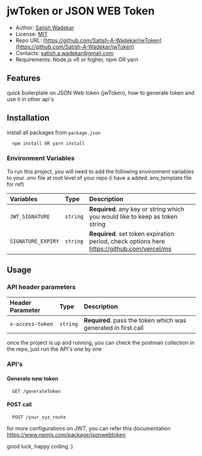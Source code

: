 # jwToken or JSON WEB Token

- Author: [Satish Wadekar](https://www.linkedin.com/in/satish-4b565056/)
- License: [MIT](https://github.com/Satish-A-Wadekar/jwToken/blob/main/LICENSE "MIT")
- Repo URL: [https://github.com/Satish-A-Wadekar/jwToken](https://github.com/Satish-A-Wadekar/jwToken)
- Contacts: satish.a.wadekar@gmail.com
- Requirements: Node.js v6 or higher, npm OR yarn

## Features
quick boilerplate on JSON Web token (jwToken), how to generate token and use it in other api's

## Installation
install all packages from `package.json` 

```
  npm install OR yarn install
```
### Environment Variables

To run this project, you will need to add the following environment variables to your .env file at root level of your repo (i have a added .env_template file for ref)

| Variables | Type     | Description                       |
| :-------- | :------- | :-------------------------------- |
| `JWT_SIGNATURE`      | `string` | **Required**. any key or string which you would like to keep as token string |
| `SIGNATURE_EXPIRY`      | `string` | **Required**. set token expiration period, check options here https://github.com/vercel/ms |

## Usage

### API header parameters
| Header Parameter | Type     | Description                       |
| :-------- | :------- | :-------------------------------- |
| `x-access-token`      | `string` | **Required**. pass the token which was generated in first call |




once the project is up and running, you can check the postman collection in the repo, just run the API's one by one

### API's

#### Generate new token

```
  GET /generateToken
```

#### POST call

```
  POST /your_xyz_route
```

for more configurations on JWT, you can refer this documentation
https://www.npmjs.com/package/jsonwebtoken

good luck, happy coding :)